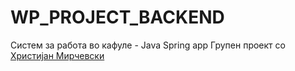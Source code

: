 # WP_PROJECT_BACKEND
Систем за работа во кафуле - Java Spring app
Групен проект со <a href="https://www.linkedin.com/in/hristijan-mirchevski-13b4351a7/" >Христијан Мирчевски</a>

